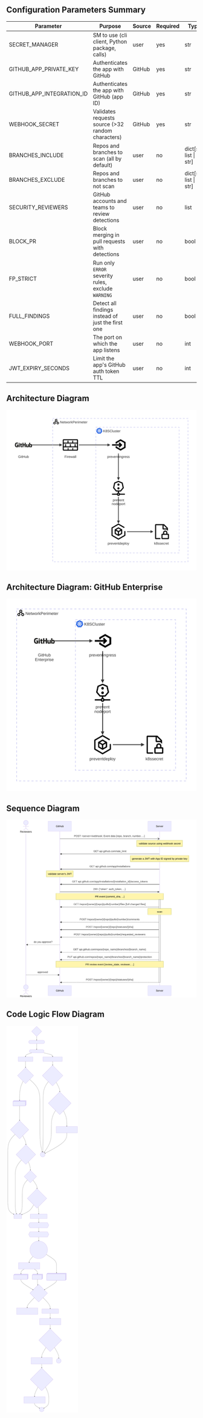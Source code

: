 ## Configuration Parameters Summary

| Parameter                 | Purpose                                            | Source | Required | Type                   | Default | Example              | Sensitivity |
|---------------------------|----------------------------------------------------|--------|----------|------------------------|---------|----------------------|-------------|
| SECRET_MANAGER            | SM to use (cli client, Python package, calls)      | user   | yes      | str                    | vault   | aws                  | low         |
| GITHUB_APP_PRIVATE_KEY    | Authenticates the app with GitHub                  | GitHub | yes      | str                    | -       | -----BEGIN RSA...    | critical    |
| GITHUB_APP_INTEGRATION_ID | Authenticates the app with GitHub (app ID)         | GitHub | yes      | str                    | -       | 1234567              | high        |
| WEBHOOK_SECRET            | Validates requests source (>32 random characters)  | GitHub | yes      | str                    | -       | 039e362cd52...       | high        |
| BRANCHES_INCLUDE          | Repos and branches to scan (all by default)        | user   | no       | dict[str, list \| str] | {}      | {'r1': ['b1', 'b2']} | medium      |
| BRANCHES_EXCLUDE          | Repos and branches to not scan                     | user   | no       | dict[str, list \| str] | {}      | {'r': 'all'}         | medium      |
| SECURITY_REVIEWERS        | GitHub accounts and teams to review detections     | user   | no       | list                   | []      | ['jdoe', 'team:sec'] | medium      |
| BLOCK_PR                  | Block merging in pull requests with detections     | user   | no       | bool                   | False   | True                 | low         |
| FP_STRICT                 | Run only `ERROR` severity rules, exclude `WARNING` | user   | no       | bool                   | False   | True                 | low         |
| FULL_FINDINGS             | Detect all findings instead of just the first one  | user   | no       | bool                   | False   | True                 | low         |
| WEBHOOK_PORT              | The port on which the app listens                  | user   | no       | int                    | 8000    | 8443                 | low         |
| JWT_EXPIRY_SECONDS        | Limit the app's GitHub auth token TTL              | user   | no       | int                    | 120     | 60                   | low         |


## Architecture Diagram

![architecture](architecture.svg)

## Architecture Diagram: GitHub Enterprise

![architecture GitHub Enterprise](architecture_gh_enterprise.svg)

## Sequence Diagram

![sequence](sequence.svg)

## Code Logic Flow Diagram

![logic flow](logic_flow.svg)
